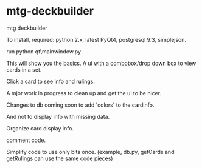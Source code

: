 mtg-deckbuilder
===============

mtg deckbuilder


To install, required: python 2.x, latest PyQt4, postgresql 9.3, simplejson. 

run python qt\mainwindow.py 

This will show you the basics.  A ui with a combobox/drop down box to view cards in a set.

Click a card to see info and rulings.


A mjor work in progress to clean up and get the ui to be nicer.

Changes to db coming soon to add 'colors' to the cardinfo.

And not to display info with missing data.

Organize card display info.

comment code.

Simplify code to use only bits once. (example, db.py, getCards and getRulings can use the same code pieces)
